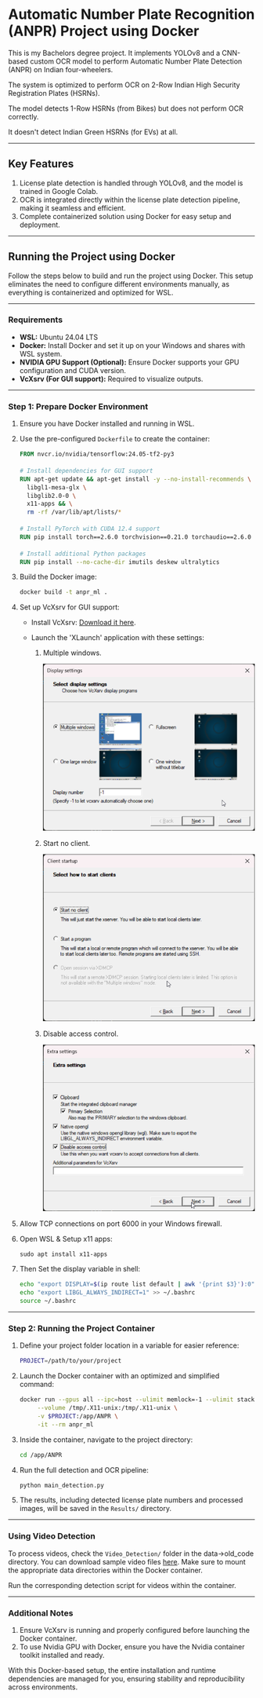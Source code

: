 # Automatic Number Plate Recognition (ANPR) Project using Docker

This is my Bachelors degree project. It implements YOLOv8 and a CNN-based custom OCR model to perform Automatic Number Plate Detection (ANPR) on Indian four-wheelers.

The system is optimized to perform OCR on 2-Row Indian High Security Registration Plates (HSRNs).

The model detects 1-Row HSRNs (from Bikes) but does not perform OCR correctly.

It doesn't detect Indian Green HSRNs (for EVs) at all.

---

## Key Features

1. License plate detection is handled through YOLOv8, and the model is trained in Google Colab.
2. OCR is integrated directly within the license plate detection pipeline, making it seamless and efficient.
3. Complete containerized solution using Docker for easy setup and deployment.

---

## Running the Project using Docker

Follow the steps below to build and run the project using Docker. This setup eliminates the need to configure different environments manually, as everything is containerized and optimized for WSL.

---

### Requirements

- **WSL:** Ubuntu 24.04 LTS
- **Docker:** Install Docker and set it up on your Windows and shares with WSL system.
- **NVIDIA GPU Support (Optional):** Ensure Docker supports your GPU configuration and CUDA version.
- **VcXsrv (For GUI support):** Required to visualize outputs.

---

### Step 1: Prepare Docker Environment

1. Ensure you have Docker installed and running in WSL.

2. Use the pre-configured `Dockerfile` to create the container:

    ```dockerfile
    FROM nvcr.io/nvidia/tensorflow:24.05-tf2-py3
    
    # Install dependencies for GUI support
    RUN apt-get update && apt-get install -y --no-install-recommends \
      libgl1-mesa-glx \
      libglib2.0-0 \
      x11-apps && \
      rm -rf /var/lib/apt/lists/*
    
    # Install PyTorch with CUDA 12.4 support
    RUN pip install torch==2.6.0 torchvision==0.21.0 torchaudio==2.6.0 --index-url https://download.pytorch.org/whl/cu124
    
    # Install additional Python packages
    RUN pip install --no-cache-dir imutils deskew ultralytics
    ```

3. Build the Docker image:

    ```bash
    docker build -t anpr_ml .
    ```

4. Set up VcXsrv for GUI support:
    - Install VcXsrv: [Download it here](https://sourceforge.net/projects/vcxsrv/).

    - Launch the 'XLaunch' application with these settings:
      1. Multiple windows.
      
         ![Display Settings](data/guide_images/image.png)
      
      2. Start no client.
      
         ![Client Setup](data/guide_images/image-1.png)
      
      3. Disable access control.
      
         ![Access Control](data/guide_images/image-2.png)

5. Allow TCP connections on port 6000 in your Windows firewall.

6. Open WSL & Setup x11 apps:

    ```
    sudo apt install x11-apps 
    ```

7. Then Set the display variable in shell:

    ```bash
    echo "export DISPLAY=$(ip route list default | awk '{print $3}'):0" >> ~/.bashrc
    echo "export LIBGL_ALWAYS_INDIRECT=1" >> ~/.bashrc
    source ~/.bashrc
    ```


---

### Step 2: Running the Project Container

1. Define your project folder location in a variable for easier reference:

    ```bash
    PROJECT=/path/to/your/project
    ```

2. Launch the Docker container with an optimized and simplified command:

    ```bash
    docker run --gpus all --ipc=host --ulimit memlock=-1 --ulimit stack=67108864 \ --env DISPLAY=$DISPLAY \ --env YOLO_CONFIG_DIR=/app/ANPR/config \
         --volume /tmp/.X11-unix:/tmp/.X11-unix \
         -v $PROJECT:/app/ANPR \
         -it --rm anpr_ml
    ```

3. Inside the container, navigate to the project directory:

    ```bash
    cd /app/ANPR
    ```

4. Run the full detection and OCR pipeline:

    ```bash
    python main_detection.py
    ```

5. The results, including detected license plate numbers and processed images, will be saved in the `Results/` directory.

---

### Using Video Detection

To process videos, check the `Video_Detection/` folder in the data->old_code directory. You can download sample video files [here](https://mega.nz/folder/yYNATSab#_joN65RZaTYx8PvoovLZlQ). Make sure to mount the appropriate data directories within the Docker container.

Run the corresponding detection script for videos within the container.

---

### Additional Notes

1. Ensure VcXsrv is running and properly configured before launching the Docker container.
2. To use Nvidia GPU with Docker, ensure you have the Nvidia container toolkit installed and ready.

With this Docker-based setup, the entire installation and runtime dependencies are managed for you, ensuring stability and reproducibility across environments.